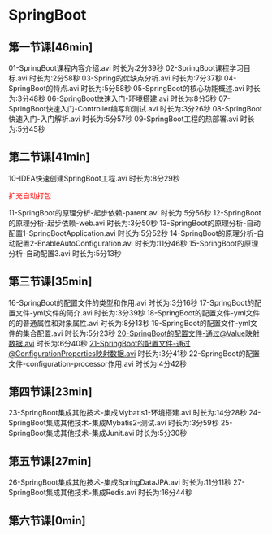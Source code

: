 # SpringBoot

## 第一节课[46min]

01-SpringBoot课程内容介绍.avi		时长为:2分39秒
02-SpringBoot课程学习目标.avi		时长为:2分58秒
03-Spring的优缺点分析.avi		时长为:7分37秒
04-SpringBoot的特点.avi		时长为:5分58秒
05-SpringBoot的核心功能概述.avi		时长为:3分48秒
06-SpringBoot快速入门-环境搭建.avi		时长为:8分5秒
07-SpringBoot快速入门-Controller编写和测试.avi		时长为:3分26秒
08-SpringBoot快速入门-入门解析.avi		时长为:5分57秒
09-SpringBoot工程的热部署.avi		时长为:5分45秒

## 第二节课[41min]

10-IDEA快速创建SpringBoot工程.avi		时长为:8分29秒

<font style="color:red">扩充自动打包</font>

11-SpringBoot的原理分析-起步依赖-parent.avi		时长为:5分56秒
12-SpringBoot的原理分析-起步依赖-web.avi		时长为:3分50秒
13-SpringBoot的原理分析-自动配置1-SpringBootApplication.avi		时长为:5分52秒
14-SpringBoot的原理分析-自动配置2-EnableAutoConfiguration.avi		时长为:11分46秒
15-SpringBoot的原理分析-自动配置3.avi		时长为:5分13秒

## 第三节课[35min]

16-SpringBoot的配置文件的类型和作用.avi		时长为:3分16秒
17-SpringBoot的配置文件-yml文件的简介.avi		时长为:3分39秒
18-SpringBoot的配置文件-yml文件的的普通属性和对象属性.avi		时长为:8分13秒
19-SpringBoot的配置文件-yml文件的集合配置.avi		时长为:5分23秒
20-SpringBoot的配置文件-通过@Value映射数据.avi		时长为:6分40秒
21-SpringBoot的配置文件-通过@ConfigurationProperties映射数据.avi		时长为:3分41秒
22-SpringBoot的配置文件-configuration-processor作用.avi		时长为:4分42秒

## 第四节课[23min]

23-SpringBoot集成其他技术-集成Mybatis1-环境搭建.avi		时长为:14分28秒
24-SpringBoot集成其他技术-集成Mybatis2-测试.avi		时长为:3分59秒
25-SpringBoot集成其他技术-集成Junit.avi		时长为:5分30秒

## 第五节课[27min]

26-SpringBoot集成其他技术-集成SpringDataJPA.avi		时长为:11分11秒
27-SpringBoot集成其他技术-集成Redis.avi		时长为:16分44秒

## 第六节课[0min]

